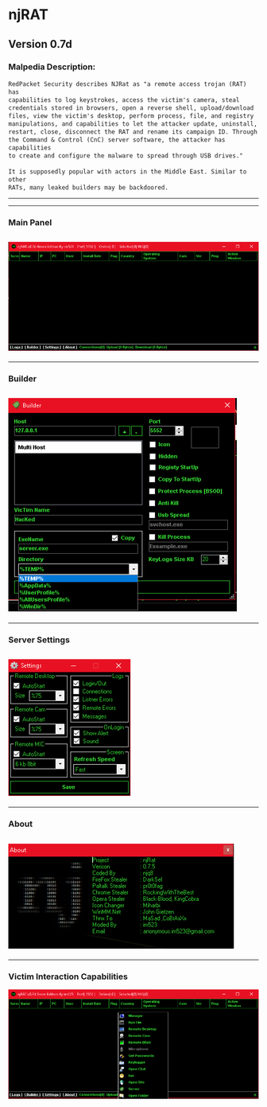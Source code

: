 # njRAT
## Version 0.7d
### Malpedia Description:
```
RedPacket Security describes NJRat as "a remote access trojan (RAT) has 
capabilities to log keystrokes, access the victim's camera, steal 
credentials stored in browsers, open a reverse shell, upload/download 
files, view the victim's desktop, perform process, file, and registry 
manipulations, and capabilities to let the attacker update, uninstall, 
restart, close, disconnect the RAT and rename its campaign ID. Through 
the Command & Control (CnC) server software, the attacker has capabilities 
to create and configure the malware to spread through USB drives."

It is supposedly popular with actors in the Middle East. Similar to other 
RATs, many leaked builders may be backdoored.
```
---
---
### Main Panel
![njrat-1](Pictures/njRAT/njrat-1.png)
---
---
### Builder
![njrat-2](Pictures/njRAT/njrat-2.png)
---
---
### Server Settings
![njrat-3](Pictures/njRAT/njrat-3.png)
---
---
### About
![njrat-4](Pictures/njRAT/njrat-4.png)
---
---
### Victim Interaction Capabilities
![njrat-5](Pictures/njRAT/njrat-5.png)
